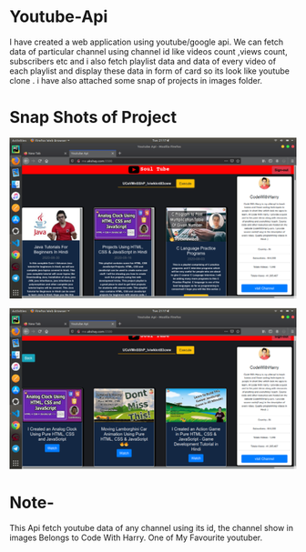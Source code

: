 # Youtube-Api
I have created a web application using youtube/google api. We can fetch data of particular channel using channel id like videos count ,views count, subscribers etc and i also fetch playlist data and data of every video of each playlist and display these data in form of card so its look like youtube clone . i have also attached some snap of projects in images folder.

# Snap Shots of Project

![](images/Screenshot%20from%202020-09-22%2021-17-04.png)

![](images/Screenshot%20from%202020-09-22%2021-17-12.png)

# Note-
This Api fetch youtube data of any channel using its id, the channel show in images Belongs to Code With Harry. One of My Favourite youtuber.

